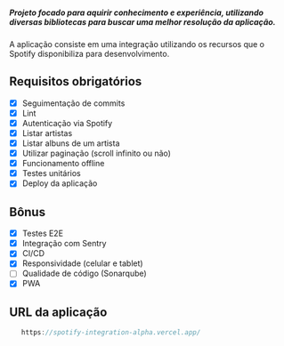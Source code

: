 ##### Projeto focado para aquirir conhecimento e experiência, utilizando diversas bibliotecas para buscar uma melhor resolução da aplicação. 
A aplicação consiste em uma integração utilizando os recursos que o Spotify disponibiliza para desenvolvimento.


## Requisitos obrigatórios
- [X] Seguimentação de commits
- [X] Lint
- [X] Autenticação via Spotify
- [X] Listar artistas
- [X] Listar albuns de um artista
- [X] Utilizar paginação (scroll infinito ou não)
- [X] Funcionamento offline
- [X] Testes unitários
- [X] Deploy da aplicação

## Bônus
- [X] Testes E2E
- [X] Integração com Sentry
- [X] CI/CD
- [X] Responsividade (celular e tablet)
- [ ] Qualidade de código (Sonarqube)
- [X] PWA

## URL da aplicação
```js
   https://spotify-integration-alpha.vercel.app/
```
